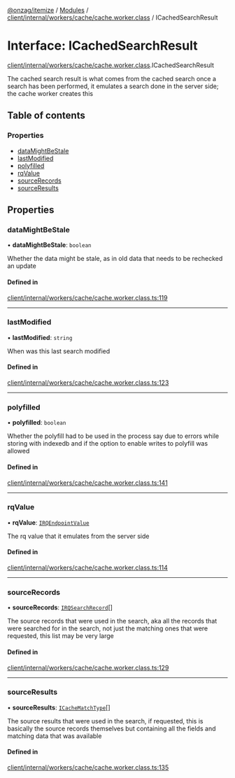 [@onzag/itemize](../README.md) / [Modules](../modules.md) / [client/internal/workers/cache/cache.worker.class](../modules/client_internal_workers_cache_cache_worker_class.md) / ICachedSearchResult

# Interface: ICachedSearchResult

[client/internal/workers/cache/cache.worker.class](../modules/client_internal_workers_cache_cache_worker_class.md).ICachedSearchResult

The cached search result is what comes from the cached search
once a search has been performed, it emulates a search done
in the server side; the cache worker creates this

## Table of contents

### Properties

- [dataMightBeStale](client_internal_workers_cache_cache_worker_class.ICachedSearchResult.md#datamightbestale)
- [lastModified](client_internal_workers_cache_cache_worker_class.ICachedSearchResult.md#lastmodified)
- [polyfilled](client_internal_workers_cache_cache_worker_class.ICachedSearchResult.md#polyfilled)
- [rqValue](client_internal_workers_cache_cache_worker_class.ICachedSearchResult.md#rqvalue)
- [sourceRecords](client_internal_workers_cache_cache_worker_class.ICachedSearchResult.md#sourcerecords)
- [sourceResults](client_internal_workers_cache_cache_worker_class.ICachedSearchResult.md#sourceresults)

## Properties

### dataMightBeStale

• **dataMightBeStale**: `boolean`

Whether the data might be stale, as in old data that needs
to be rechecked an update

#### Defined in

[client/internal/workers/cache/cache.worker.class.ts:119](https://github.com/onzag/itemize/blob/73e0c39e/client/internal/workers/cache/cache.worker.class.ts#L119)

___

### lastModified

• **lastModified**: `string`

When was this last search modified

#### Defined in

[client/internal/workers/cache/cache.worker.class.ts:123](https://github.com/onzag/itemize/blob/73e0c39e/client/internal/workers/cache/cache.worker.class.ts#L123)

___

### polyfilled

• **polyfilled**: `boolean`

Whether the polyfill had to be used in the process say due to errors
while storing with indexedb and if the option to enable writes
to polyfill was allowed

#### Defined in

[client/internal/workers/cache/cache.worker.class.ts:141](https://github.com/onzag/itemize/blob/73e0c39e/client/internal/workers/cache/cache.worker.class.ts#L141)

___

### rqValue

• **rqValue**: [`IRQEndpointValue`](rq_querier.IRQEndpointValue.md)

The rq value that it emulates from the server side

#### Defined in

[client/internal/workers/cache/cache.worker.class.ts:114](https://github.com/onzag/itemize/blob/73e0c39e/client/internal/workers/cache/cache.worker.class.ts#L114)

___

### sourceRecords

• **sourceRecords**: [`IRQSearchRecord`](rq_querier.IRQSearchRecord.md)[]

The source records that were used in the search, aka all the records that
were searched for in the search, not just the matching ones that were
requested, this list may be very large

#### Defined in

[client/internal/workers/cache/cache.worker.class.ts:129](https://github.com/onzag/itemize/blob/73e0c39e/client/internal/workers/cache/cache.worker.class.ts#L129)

___

### sourceResults

• **sourceResults**: [`ICacheMatchType`](client_internal_workers_cache_cache_worker_class.ICacheMatchType.md)[]

The source results that were used in the search, if requested, this
is basically the source records themselves but containing all the fields
and matching data that was available

#### Defined in

[client/internal/workers/cache/cache.worker.class.ts:135](https://github.com/onzag/itemize/blob/73e0c39e/client/internal/workers/cache/cache.worker.class.ts#L135)
